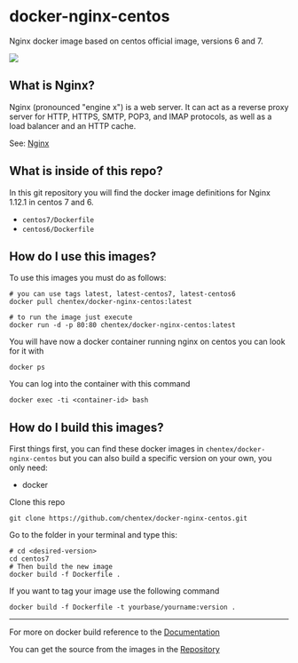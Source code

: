# docker-nginx-centos

Nginx docker image based on centos official image, versions 6 and 7.

[![](https://images.microbadger.com/badges/image/chentex/docker-nginx-centos.svg)](https://microbadger.com/images/chentex/docker-nginx-centos "Get your own image badge on microbadger.com")

## What is Nginx?
Nginx (pronounced "engine x") is a web server. It can act as a reverse proxy server for HTTP, HTTPS, SMTP, POP3, and IMAP protocols, as well as a load balancer and an HTTP cache.

See: [Nginx](http://Nginx.org/)

## What is inside of this repo?
In this git repository you will find the docker image definitions for Nginx 1.12.1
in centos 7 and 6.

* `centos7/Dockerfile`
* `centos6/Dockerfile`

## How do I use this images?
To use this images you must do as follows:

```
# you can use tags latest, latest-centos7, latest-centos6
docker pull chentex/docker-nginx-centos:latest

# to run the image just execute
docker run -d -p 80:80 chentex/docker-nginx-centos:latest
```

You will have now a docker container running nginx on centos you can look for it with

```
docker ps
```

You can log into the container with this command

```
docker exec -ti <container-id> bash
```

## How do I build this images?
First things first, you can find these docker images in `chentex/docker-nginx-centos`
but you can also build a specific version on your own, you only need:

- docker

Clone this repo

`git clone https://github.com/chentex/docker-nginx-centos.git`

Go to the folder in your terminal and type this:

```
# cd <desired-version>
cd centos7
# Then build the new image
docker build -f Dockerfile .
```

If you want to tag your image use the following command

```
docker build -f Dockerfile -t yourbase/yourname:version .
```
---
For more on docker build reference to the [Documentation](https://docs.docker.com/engine/reference/commandline/build/)

You can get the source from the images in the [Repository](https://github.com/chentex/docker-nginx-centos)
